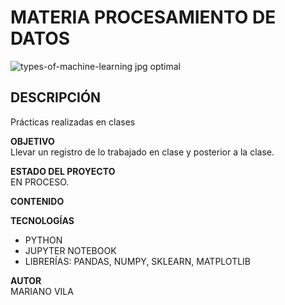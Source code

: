 # MATERIA PROCESAMIENTO DE DATOS

![types-of-machine-learning jpg optimal](https://user-images.githubusercontent.com/106885815/235266418-56f94b3a-41f4-4124-b059-7097b8cb0e6e.jpg)

## DESCRIPCIÓN      
Prácticas realizadas en clases

**OBJETIVO**    
Llevar un registro de lo trabajado en clase y posterior a la clase.

**ESTADO DEL PROYECTO**      
EN PROCESO.    

**CONTENIDO**    
    
    
**TECNOLOGÍAS**  
* PYTHON  
* JUPYTER NOTEBOOK  
* LIBRERÍAS: PANDAS, NUMPY, SKLEARN, MATPLOTLIB   

**AUTOR**  
MARIANO VILA
